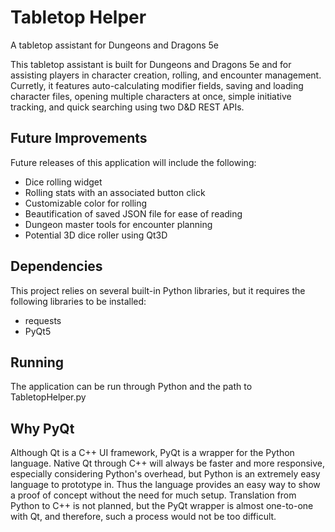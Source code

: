 # Tabletop Helper
A tabletop assistant for Dungeons and Dragons 5e

This tabletop assistant is built for Dungeons and Dragons 5e and for assisting players in character creation, rolling, and encounter management. Curretly, it features auto-calculating modifier fields, saving and loading character files, opening multiple characters at once, simple initiative tracking, and quick searching using two D&D REST APIs.

## Future Improvements

Future releases of this application will include the following:

* Dice rolling widget
* Rolling stats with an associated button click
* Customizable color for rolling
* Beautification of saved JSON file for ease of reading
* Dungeon master tools for encounter planning
* Potential 3D dice roller using Qt3D

## Dependencies

This project relies on several built-in Python libraries, but it requires the following libraries to be installed:

* requests
* PyQt5

## Running

The application can be run through Python and the path to TabletopHelper.py

## Why PyQt

Although Qt is a C++ UI framework, PyQt is a wrapper for the Python language. Native Qt through C++ will always be faster and more responsive, especially considering Python's overhead, but Python is an extremely easy language to prototype in. Thus the language provides an easy way to show a proof of concept without the need for much setup. Translation from Python to C++ is not planned, but the PyQt wrapper is almost one-to-one with Qt, and therefore, such a process would not be too difficult.
